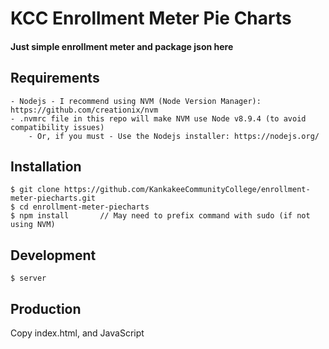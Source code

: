 # KCC Enrollment Meter Pie Charts

#### Just simple enrollment meter and package json here

## Requirements

	- Nodejs - I recommend using NVM (Node Version Manager): https://github.com/creationix/nvm
	- .nvmrc file in this repo will make NVM use Node v8.9.4 (to avoid compatibility issues)
		- Or, if you must - Use the Nodejs installer: https://nodejs.org/

## Installation
	$ git clone https://github.com/KankakeeCommunityCollege/enrollment-meter-piecharts.git
	$ cd enrollment-meter-piecharts
	$ npm install		// May need to prefix command with sudo (if not using NVM)

## Development
	$ server

## Production

Copy index.html, and JavaScript
